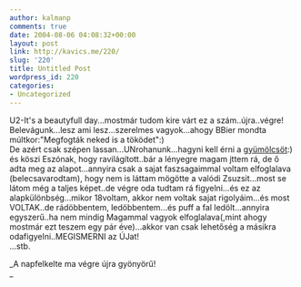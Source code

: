 ```yaml
---
author: kalmanp
comments: true
date: 2004-08-06 04:08:32+00:00
layout: post
link: http://kavics.me/220/
slug: '220'
title: Untitled Post
wordpress_id: 220
categories:
- Uncategorized
---
```


U2-It's a beautyfull day...mostmár tudom kire várt ez a szám..újra..végre!  
Belevágunk...lesz ami lesz...szerelmes vagyok...ahogy BBier mondta múltkor:"Megfogták neked is a töködet":)  
De azért csak szépen lassan...UNrohanunk...hagyni kell érni a [gyümölcsöt](http://united-states.asinah.net/american-encyclopedia/media/8/8c/pear_and_peach.jpg):)  
és köszi Eszónak, hogy ravilágított..bár a lényegre magam jttem rá, de ő adta meg az alapot...annyira csak a sajat faszsagaimmal voltam elfoglalava (belecsavarodtam), hogy nem is láttam mögötte a valódi Zsuzsit...most se látom még a taljes képet..de végre oda tudtam rá figyelni...és ez az alapkülönbség...mikor 18voltam, akkor nem voltak sajat rigolyáim...és most VOLTAK..de rádöbbentem, ledöbbentem...és puff a fal ledölt...annyira egyszerű..ha nem mindig Magammal vagyok elfoglalava(,mint ahogy mostmár ezt teszem egy pár éve)...akkor van csak lehetőség a másikra odafigyelni..MEGISMERNI az ÚJat!  
...stb.




_A napfelkelte ma végre újra gyönyörű!  
_
